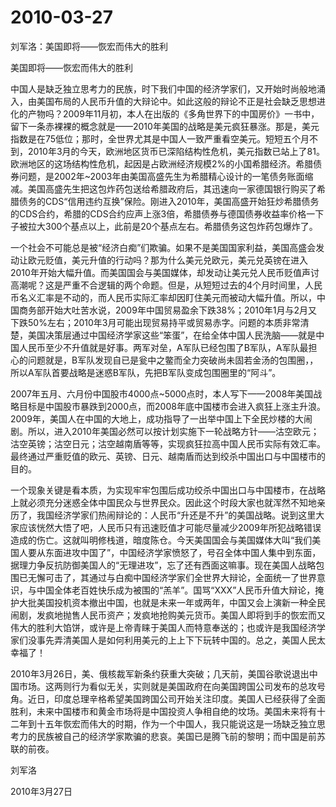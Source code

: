 # 2010-03-27

刘军洛：美国即将——恢宏而伟大的胜利

美国即将——恢宏而伟大的胜利

中国人是缺乏独立思考力的民族，时下我们中国的经济学家们，又开始时尚般地涌入，由美国布局的人民币升值的大辩论中。如此这般的辩论不正是社会缺乏思想进化的产物吗？2009年11月初，本人在出版的《多角世界下的中国房价》一书中，留下一条赤裸裸的概念就是——2010年美国的战略是美元疯狂暴涨。那是，美元指数是在75低位；那时，全世界尤其是中国人一致严重看空美元。短短五个月不到，2010年3月的今天，欧洲地区货币已深陷结构性危机，美元指数已站上了81。欧洲地区的这场结构性危机，起因是占欧洲经济规模2%的小国希腊经济。希腊债券问题，是2002年~2003年由美国高盛先生为希腊精心设计的一笔债务账面缩减。美国高盛先生把这包炸药包送给希腊政府后，其迅速向一家德国银行购买了希腊债务的CDS“信用违约互换”保险。刚进入2010年，美国高盛开始狂炒希腊债务的CDS合约，希腊的CDS合约应声上涨3倍，希腊债券与德国债券收益率价格一下子被拉大300个基点以上，此前是20个基点左右。希腊债务这包炸药包爆炸了。

一个社会不可能总是被“经济白痴”们欺骗。如果不是美国国家利益，美国高盛会发动让欧元贬值，美元升值的行动吗？那为什么美元兑欧元，美元兑英镑在进入2010年开始大幅升值。而美国国会与美国媒体，却发动让美元兑人民币贬值声讨高潮呢？这是严重不合逻辑的两个命题。但是，从短短过去的4个月时间里，人民币名义汇率是不动的，而人民币实际汇率却因盯住美元而被动大幅升值。所以，中国商务部开始大吐苦水说，2009年中国贸易盈余下跌38%；2010年1月与2月又下跌50%左右；2010年3月可能出现贸易持平或贸易赤字。问题的本质非常清楚，美国决策层通过中国经济学家这些“笨蛋”，在给全体中国人民洗脑——就是中国人民币至少不升值就是好事。两军对垒，A军队已经包围了B军队，A军队最担心的问题就是，B军队发现自已是瓮中之鳖而全力突破尚未固若金汤的包围圈，，所以A军队首要战略是迷惑B军队，先把B军队变成包围圈里的“阿斗”。

2007年五月、六月份中国股市4000点~5000点时，本人写下——2008年美国战略目标是中国股市暴跌到2000点，而2008年底中国楼市会进入疯狂上涨主升浪。2009年，美国人在中国的大地上，成功指导了一出举中国上下全民炒楼的大闹剧。所以，进入2010年美国必然可以按计划实施下一轮战略方针——沽空欧元；沽空英镑；沽空日元；沽空越南盾等等，实现疯狂拉高中国人民币实际有效汇率。最终通过严重贬值的欧元、英镑、日元、越南盾而达到绞杀中国出口与中国楼市的目的。

一个现象关键是看本质，为实现牢牢包围后成功绞杀中国出口与中国楼市，在战略上就必须充分迷惑全体中国民众与世界民众。因此这个时段大家也就浑然不知地亲历了，我国经济学家们热闹辩论的：人民币“升还是不升”的美国战略。说到这里大家应该恍然大悟了吧，人民币只有迅速贬值才可能尽量减少2009年所犯战略错误造成的伤亡。这就叫明修栈道，暗度陈仓。今天美国国会与美国媒体大叫“我们美国人要从东面进攻中国了”，中国经济学家愤怒了，号召全体中国人集中到东面，据理力争反抗防御美国人的“无理进攻”，忘了还有西面这嘛事。现在美国人战略包围已无懈可击了，其通过与白痴中国经济学家们全世界大辩论，全面统一了世界意识，与中国全体老百姓快乐成为被围的“羔羊”。国骂“XXX”人民币升值大辩论，掩护大批美国投机资本撤出中国，也就是未来一年或两年，中国又会上演新一种全民闹剧，发疯地抛售人民币资产；发疯地抢购美元货币。美国人即将到手的恢宏而又伟大的胜利大馅饼，或许是上帝青睐于美国人而特意奉送的；也或许是我国经济学家们没事先弄清美国人是如何利用美元的上上下下玩转中国的。总之，美国人民太幸福了！

2010年3月26日，美、俄核裁军新条约获重大突破；几天前，美国谷歌说退出中国市场。这两则行为看似无关，实则就是美国政府在向美国跨国公司发布的总攻号角。近日，印度总理辛格希望美国跨国公司开始关注印度。美国人已经获得了全面胜利，未来中国楼市和黄金市场将是中国投资人争相自绝的坟场。美国未来将有十二年到十五年恢宏而伟大的时期，作为一个中国人，我只能说这是一场缺乏独立思考力的民族被自己的经济学家欺骗的悲哀。美国已是腾飞前的黎明；而中国是前苏联的前夜。

刘军洛

2010年3月27日
